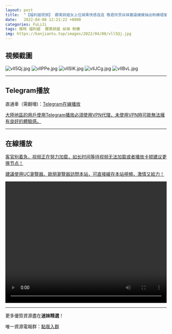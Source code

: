 ```yaml
---
layout: post
title:  "【福利姬视频】 娜美妖姬女上位骑乘快感连连 敬君欣赏丝袜塞逼缓缓抽出粉嫩褶皱"
date:   2022-04-08 12:21:22 +0800
categories: FuLiJi
tags: 推特 福利姬  娜美妖姬 丝袜 粉嫩
img: https://kanjiantu.top/images/2022/04/08/vll5Qj.jpg
---
```



## 視頻截圖

![vll5Qj.jpg](https://kanjiantu.top/images/2022/04/08/vll5Qj.jpg)
![vllPPe.jpg](https://kanjiantu.top/images/2022/04/08/vllPPe.jpg)
![vllSIK.jpg](https://kanjiantu.top/images/2022/04/08/vllSIK.jpg)
![vllJCg.jpg](https://kanjiantu.top/images/2022/04/08/vllJCg.jpg)
![vllBvL.jpg](https://kanjiantu.top/images/2022/04/08/vllBvL.jpg)

* * *
## Telegram播放

直通車（需翻墻)：[Telegram在線播放](https://t.me/mimeijingxuan/520)

<u>大陸地區的用戶使用Telegram播放必須使用VPN代理，未使用VPN時可能無法擁有良好的體驗感。</u> 
* * *
## 在線播放
<u>客官别着急，视频正在努力加载，如长时间等待视频无法加载或者播放卡顿建议更换节点！</u>

<u>建議使用UC瀏覽器、歐朋瀏覽器訪問本站，可直接緩存本站視頻，激情又給力！</u>
<center><video src="https://cdn.publer.io/uploads/videos/624c6070db27971016675963/fbedabef66f366f58fbc9cd35fbbd7e7.mp4" width="100%" height="380px" controls="controls"></video></center>

* * *
更多優質資源盡在**迷妹精選**！

唯一資源電報群：[點我入群](https://t.me/mimeijingxuan)


